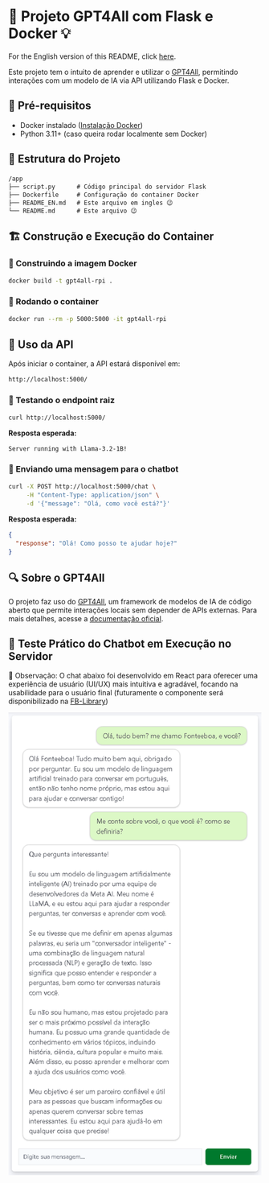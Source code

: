 # 🧠 Projeto GPT4All com Flask e Docker 💡

For the English version of this README, click [here](README_EN.md).

Este projeto tem o intuito de aprender e utilizar o [GPT4All](https://www.nomic.ai/gpt4all), permitindo interações com um modelo de IA via API utilizando Flask e Docker.

## 📌 Pré-requisitos

- Docker instalado ([Instalação Docker](https://docs.docker.com/get-docker/))
- Python 3.11+ (caso queira rodar localmente sem Docker)

## 📂 Estrutura do Projeto

```plaintext
/app
├── script.py      # Código principal do servidor Flask
├── Dockerfile     # Configuração do container Docker
├── README_EN.md   # Este arquivo em ingles 😉
└── README.md      # Este arquivo 😉
```

## 🏗️ Construção e Execução do Container

### 🔨 Construindo a imagem Docker

```sh
docker build -t gpt4all-rpi .
```

### 🚀 Rodando o container

```sh
docker run --rm -p 5000:5000 -it gpt4all-rpi
```

## 📝 Uso da API

Após iniciar o container, a API estará disponível em:

```bash
http://localhost:5000/
```

### 🔹 Testando o endpoint raiz

```sh
curl http://localhost:5000/
```

**Resposta esperada:**

```plaintext
Server running with Llama-3.2-1B!
```

### 🔹 Enviando uma mensagem para o chatbot

```sh
curl -X POST http://localhost:5000/chat \
     -H "Content-Type: application/json" \
     -d '{"message": "Olá, como você está?"}'
```

**Resposta esperada:**

```json
{
  "response": "Olá! Como posso te ajudar hoje?"
}
```

## 🔍 Sobre o GPT4All

O projeto faz uso do [GPT4All](https://www.nomic.ai/gpt4all), um framework de modelos de IA de código aberto que permite interações locais sem depender de APIs externas. Para mais detalhes, acesse a [documentação oficial](https://docs.gpt4all.io).

## 🤖 Teste Prático do Chatbot em Execução no Servidor

📝 Observação: O chat abaixo foi desenvolvido em React para oferecer uma experiência de usuário (UI/UX) mais intuitiva e agradável, focando na usabilidade para o usuário final (futuramente o componente será disponibilizado na [FB-Library](https://github.com/fonteeboa/react-fb-library))

![alt text](./assets/chat_pt_br.png)
